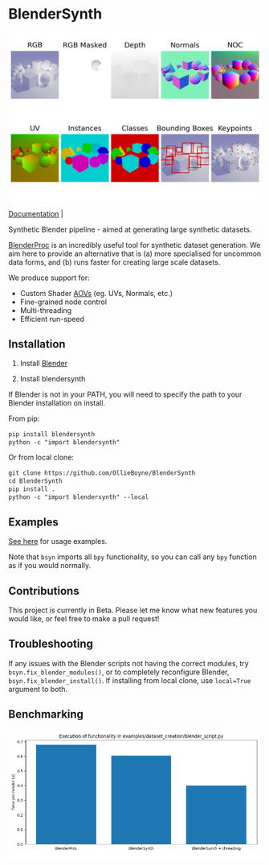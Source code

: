 # BlenderSynth

![](docs/splash.png)

[Documentation](https://ollieboyne.github.io/BlenderSynth/) | 

Synthetic Blender pipeline - aimed at generating large synthetic datasets.

[BlenderProc](https://github.com/DLR-RM/BlenderProc) is an incredibly useful tool for synthetic dataset generation. We aim here to provide an alternative that is (a) more specialised for uncommon data forms, and (b) runs faster for creating large scale datasets.

We produce support for:
- Custom Shader [AOVs](https://docs.blender.org/manual/en/latest/render/shader_nodes/output/aov.html) (eg. UVs, Normals, etc.)
- Fine-grained node control
- Multi-threading
- Efficient run-speed

## Installation

1) Install [Blender](https://www.blender.org)

2) Install blendersynth

If Blender is not in your PATH, you will need to specify the path to your Blender installation on install.

From pip:

```
pip install blendersynth
python -c "import blendersynth"
```

Or from local clone:

```
git clone https://github.com/OllieBoyne/BlenderSynth
cd BlenderSynth
pip install .
python -c "import blendersynth" --local
```

## Examples

[See here](https://github.com/OllieBoyne/BlenderSynth/tree/main/examples) for usage examples.

Note that `bsyn` imports all `bpy` functionality, so you can call any `bpy` function as if you would normally.

## Contributions

This project is currently in Beta. Please let me know what new features you would like, or feel free to make a pull request!


## Troubleshooting

If any issues with the Blender scripts not having the correct modules, try `bsyn.fix_blender_modules()`, or to completely reconfigure Blender, `bsyn.fix_blender_install()`. If installing from local clone, use `local=True` argument to both.

## Benchmarking

![](docs/benchmark-1.png)
